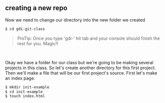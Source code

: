##  creating a new repo

Now we need to change our directory into the new folder we created
```bash
$ cd gdi-git-class
```
>ProTip: Once you type 'gdi-' hit tab and your console should finish the rest for you. Magic!!

<br>

Okay we have a folder for our class but we're going to be making several projects in this class. So let's create another directory for this first project. Then we'll make a file that will be our first project's source. First let's make an index page. <!-- .element: class="fragment" data-fragment-index="1" -->

```bash
$ mkdir init-example
$ cd init-example
$ touch index.html
```
<!-- .element: class="fragment" data-fragment-index="1" -->

